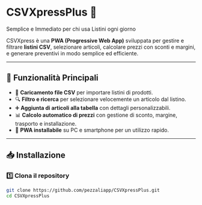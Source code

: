 # CSVXpressPlus 🚀
Semplice e Immediato per chi usa Listini ogni giorno

CSVXpress è una **PWA (Progressive Web App)** sviluppata per gestire e filtrare **listini CSV**, selezionare articoli, calcolare prezzi con sconti e margini, e generare preventivi in modo semplice ed efficiente.

---

## 📌 **Funzionalità Principali**
- 📂 **Caricamento file CSV** per importare listini di prodotti.
- 🔍 **Filtro e ricerca** per selezionare velocemente un articolo dal listino.
- ➕ **Aggiunta di articoli alla tabella** con dettagli personalizzabili.
- 📊 **Calcolo automatico di prezzi** con gestione di sconto, margine, trasporto e installazione.
- 💾 **PWA installabile** su PC e smartphone per un utilizzo rapido.

---

## 📥 **Installazione**
### **1️⃣ Clona il repository**
```sh
git clone https://github.com/pezzaliapp/CSVXpressPlus.git
cd CSVXpressPlus
